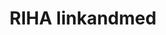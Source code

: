 ---
schema: default
title: RIHA linkandmed
notes: 'Andmekomplektis on aprillis 2014 RIHAst korjatud andmed X-tee teenuste, teenusepakkujate ning teenuste tarbijate kohta. Andmekomplekt on korjatud ja kodeeritud Tartu Ülikooli arvutiteaduse instituudi doktorandi Svetlana Omelkova poolt ning seda kasutatakse teenuste ökosüsteemi evolutsiooni analüüsiks ning teenuste soovitamise algoritmide väljatöötamisel.'
department: ''
category:
  - Government services
resources:
  - name: X-tee teenuste linkandmed
    url: 'http://deepweb.ut.ee/services/api-network-x-road.rdf'
    format: RDF
license: 'http://creativecommons.org/licenses/by/3.0/'
date_issued: 21/05/2015
date_modified: 21/05/2015
organization: Tartu Ülikool
maintainer_name: Peep Küngas
maintainer_email: peep.kungas@ut.ee
maintainer_phone: ''
legacy_url: 'https://opendata.riik.ee/en/dataset/riha-linkandmed'
---